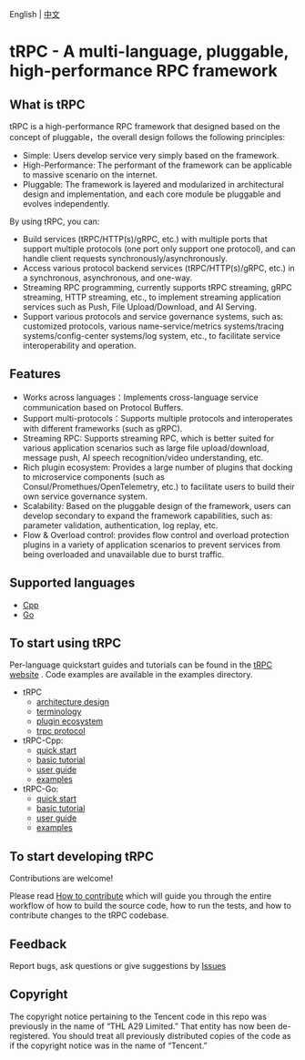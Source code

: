 English | [中文](README.zh_CN.md)

# tRPC -  A multi-language, pluggable, high-performance RPC framework

## What is tRPC

tRPC is a high-performance RPC framework that designed based on the concept of pluggable，the overall design follows the following principles:
- Simple: Users develop service very simply based on the framework.
- High-Performance: The performant of the framework can be applicable to massive scenario on the internet.
- Pluggable: The framework is layered and modularized in architectural design and implementation, and each core module be pluggable and evolves independently.

By using tRPC, you can:
- Build services (tRPC/HTTP(s)/gRPC, etc.) with multiple ports that support multiple protocols (one port only support one protocol), and can handle client requests synchronously/asynchronously.
- Access various protocol backend services (tRPC/HTTP(s)/gRPC, etc.) in a synchronous, asynchronous, and one-way.
- Streaming RPC programming, currently supports tRPC streaming, gRPC streaming, HTTP streaming, etc., to implement streaming application services such as Push, File Upload/Download, and AI Serving.
- Support various protocols and service governance systems, such as: customized protocols, various name-service/metrics systems/tracing systems/config-center systems/log system, etc., to facilitate service interoperability and operation.

## Features

- Works across languages：Implements cross-language service communication based on Protocol Buffers.
- Support multi-protocols：Supports multiple protocols and interoperates with different frameworks (such as gRPC).
- Streaming RPC: Supports streaming RPC, which is better suited for various application scenarios such as large file upload/download, message push, AI speech recognition/video understanding, etc.
- Rich plugin ecosystem: Provides a large number of plugins that docking to microservice components (such as Consul/Promethues/OpenTelemetry, etc.) to facilitate users to build their own service governance system.
- Scalability: Based on the pluggable design of the framework,  users can develop secondary to expand the framework capabilities, such as: parameter validation, authentication, log replay, etc.
- Flow & Overload control: provides flow control and overload protection plugins in a variety of application scenarios to prevent services from being overloaded and unavailable due to burst traffic.

## Supported languages

- [Cpp](https://github.com/trpc-group/trpc-cpp)
- [Go](https://github.com/trpc-group/trpc-go)

## To start using tRPC

Per-language quickstart guides and tutorials can be found in the [tRPC website](https://trpc.group/docs/) . Code examples are available in the examples directory.

- tRPC
    - [architecture design](https://github.com/trpc-group/trpc/blob/main/docs/en/architecture_design.md)
    - [terminology](https://github.com/trpc-group/trpc/blob/main/docs/en/terminology.md)
    - [plugin ecosystem](https://github.com/trpc-group/trpc/blob/main/docs/en/plugin_ecosystem.md)
    - [trpc protocol](https://github.com/trpc-group/trpc/blob/main/docs/en/trpc_protocol_design.md)
- tRPC-Cpp:
    - [quick start](https://github.com/trpc-group/trpc-cpp/blob/main/docs/en/quick_start.md)
    - [basic tutorial](https://github.com/trpc-group/trpc-cpp/blob/main/docs/en/basic_tutorial.md)
    - [user guide](https://github.com/trpc-group/trpc-cpp/tree/main/docs)
    - [examples](https://github.com/trpc-group/trpc-cpp/tree/main/examples)
- tRPC-Go:
    - [quick start](https://github.com/trpc-group/trpc-go/blob/main/docs/quick_start.md)
    - [basic tutorial](https://github.com/trpc-group/trpc-go/blob/main/docs/basics_tutorial.md)
    - [user guide](https://github.com/trpc-group/trpc-go/tree/main/docs/README.md)
    - [examples](https://github.com/trpc-group/trpc-go/tree/main/examples)

## To start developing tRPC

Contributions are welcome!

Please read [How to contribute](https://github.com/trpc-group/trpc/blob/main/CONTRIBUTORS.md) which will guide you through the entire workflow of how to build the source code, how to run the tests, and how to contribute changes to the tRPC codebase.

## Feedback

Report bugs, ask questions or give suggestions by [Issues](https://github.com/trpc-group/trpc/issues)

## Copyright

The copyright notice pertaining to the Tencent code in this repo was previously in the name of “THL A29 Limited.”  That entity has now been de-registered.  You should treat all previously distributed copies of the code as if the copyright notice was in the name of “Tencent.”
